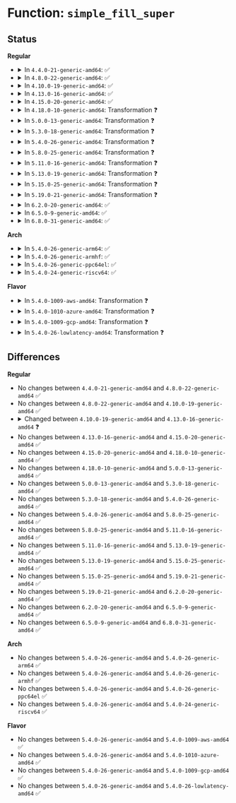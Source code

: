 # Function: <code>simple_fill_super</code>

## Status
<b>Regular</b>
<ul>
<li>
<details>
<summary>In <code>4.4.0-21-generic-amd64</code>: ✅</summary>

```c
int simple_fill_super(struct super_block * s, long unsigned int magic, struct tree_descr * files)
```

```json
{
  "name": "simple_fill_super",
  "collision_type": "Unique Global",
  "inline_type": "No",
  "funcs": [
    {
      "addr": 18446744071581154944,
      "name": "simple_fill_super",
      "external": true,
      "loc": "fs/libfs.c:472",
      "file": "fs/libfs.c",
      "inline": "seen, unknown",
      "caller_inline": [],
      "caller_func": [
        "security/inode.c:fill_super",
        "security/selinux/selinuxfs.c:sel_fill_super",
        "security/smack/smackfs.c:smk_fill_super"
      ]
    }
  ],
  "symbols": [
    {
      "addr": 18446744071581154944,
      "name": "simple_fill_super",
      "section": ".text",
      "bind": "STB_GLOBAL",
      "size": 490
    }
  ]
}
```
</details>
</li>
<li>
<details>
<summary>In <code>4.8.0-22-generic-amd64</code>: ✅</summary>

```c
int simple_fill_super(struct super_block * s, long unsigned int magic, struct tree_descr * files)
```

```json
{
  "name": "simple_fill_super",
  "collision_type": "Unique Global",
  "inline_type": "No",
  "funcs": [
    {
      "addr": 18446744071581320368,
      "name": "simple_fill_super",
      "external": true,
      "loc": "fs/libfs.c:500",
      "file": "fs/libfs.c",
      "inline": "seen, unknown",
      "caller_inline": [],
      "caller_func": [
        "security/inode.c:fill_super",
        "security/selinux/selinuxfs.c:sel_fill_super",
        "security/smack/smackfs.c:smk_fill_super"
      ]
    }
  ],
  "symbols": [
    {
      "addr": 18446744071581320368,
      "name": "simple_fill_super",
      "section": ".text",
      "bind": "STB_GLOBAL",
      "size": 482
    }
  ]
}
```
</details>
</li>
<li>
<details>
<summary>In <code>4.10.0-19-generic-amd64</code>: ✅</summary>

```c
int simple_fill_super(struct super_block * s, long unsigned int magic, struct tree_descr * files)
```

```json
{
  "name": "simple_fill_super",
  "collision_type": "Unique Global",
  "inline_type": "No",
  "funcs": [
    {
      "addr": 18446744071581399584,
      "name": "simple_fill_super",
      "external": true,
      "loc": "fs/libfs.c:508",
      "file": "fs/libfs.c",
      "inline": "seen, unknown",
      "caller_inline": [],
      "caller_func": [
        "kernel/bpf/inode.c:bpf_fill_super",
        "security/inode.c:fill_super",
        "security/selinux/selinuxfs.c:sel_fill_super",
        "security/smack/smackfs.c:smk_fill_super"
      ]
    }
  ],
  "symbols": [
    {
      "addr": 18446744071581399584,
      "name": "simple_fill_super",
      "section": ".text",
      "bind": "STB_GLOBAL",
      "size": 461
    }
  ]
}
```
</details>
</li>
<li>
<details>
<summary>In <code>4.13.0-16-generic-amd64</code>: ✅</summary>

```c
int simple_fill_super(struct super_block * s, long unsigned int magic, const struct tree_descr * files)
```

```json
{
  "name": "simple_fill_super",
  "collision_type": "Unique Global",
  "inline_type": "No",
  "funcs": [
    {
      "addr": 18446744071581454976,
      "name": "simple_fill_super",
      "external": true,
      "loc": "fs/libfs.c:509",
      "file": "fs/libfs.c",
      "inline": "seen, unknown",
      "caller_inline": [],
      "caller_func": [
        "kernel/bpf/inode.c:bpf_fill_super",
        "security/inode.c:fill_super",
        "security/selinux/selinuxfs.c:sel_fill_super",
        "security/smack/smackfs.c:smk_fill_super",
        "security/apparmor/apparmorfs.c:fill_super"
      ]
    }
  ],
  "symbols": [
    {
      "addr": 18446744071581454976,
      "name": "simple_fill_super",
      "section": ".text",
      "bind": "STB_GLOBAL",
      "size": 466
    }
  ]
}
```
</details>
</li>
<li>
<details>
<summary>In <code>4.15.0-20-generic-amd64</code>: ✅</summary>

```c
int simple_fill_super(struct super_block * s, long unsigned int magic, const struct tree_descr * files)
```

```json
{
  "name": "simple_fill_super",
  "collision_type": "Unique Global",
  "inline_type": "No",
  "funcs": [
    {
      "addr": 18446744071581596928,
      "name": "simple_fill_super",
      "external": true,
      "loc": "fs/libfs.c:509",
      "file": "fs/libfs.c",
      "inline": "seen, unknown",
      "caller_inline": [],
      "caller_func": [
        "kernel/bpf/inode.c:bpf_fill_super",
        "security/inode.c:fill_super",
        "security/selinux/selinuxfs.c:sel_fill_super",
        "security/smack/smackfs.c:smk_fill_super",
        "security/apparmor/apparmorfs.c:fill_super"
      ]
    }
  ],
  "symbols": [
    {
      "addr": 18446744071581596928,
      "name": "simple_fill_super",
      "section": ".text",
      "bind": "STB_GLOBAL",
      "size": 466
    }
  ]
}
```
</details>
</li>
<li>
<details>
<summary>In <code>4.18.0-10-generic-amd64</code>: Transformation ❓</summary>

```c
int simple_fill_super(struct super_block * s, long unsigned int magic, const struct tree_descr * files)
```

```json
{
  "name": "simple_fill_super",
  "collision_type": "Unique Global",
  "inline_type": "No",
  "funcs": [
    {
      "addr": 0,
      "name": "simple_fill_super",
      "external": true,
      "loc": "fs/libfs.c:509",
      "file": "fs/libfs.c",
      "inline": "seen, unknown",
      "caller_inline": [],
      "caller_func": [
        "kernel/bpf/inode.c:bpf_fill_super",
        "security/inode.c:fill_super",
        "security/selinux/selinuxfs.c:sel_fill_super",
        "security/smack/smackfs.c:smk_fill_super",
        "security/apparmor/apparmorfs.c:fill_super"
      ]
    }
  ],
  "symbols": [
    {
      "addr": 18446744071581760135,
      "name": "simple_fill_super.cold.18",
      "section": ".text",
      "bind": "STB_LOCAL",
      "size": 34
    },
    {
      "addr": 18446744071581754848,
      "name": "simple_fill_super",
      "section": ".text",
      "bind": "STB_GLOBAL",
      "size": 423
    }
  ]
}
```
</details>
</li>
<li>
<details>
<summary>In <code>5.0.0-13-generic-amd64</code>: Transformation ❓</summary>

```c
int simple_fill_super(struct super_block * s, long unsigned int magic, const struct tree_descr * files)
```

```json
{
  "name": "simple_fill_super",
  "collision_type": "Unique Global",
  "inline_type": "No",
  "funcs": [
    {
      "addr": 0,
      "name": "simple_fill_super",
      "external": true,
      "loc": "fs/libfs.c:509",
      "file": "fs/libfs.c",
      "inline": "seen, unknown",
      "caller_inline": [],
      "caller_func": [
        "kernel/bpf/inode.c:bpf_fill_super",
        "security/inode.c:fill_super",
        "security/selinux/selinuxfs.c:sel_fill_super",
        "security/smack/smackfs.c:smk_fill_super",
        "security/apparmor/apparmorfs.c:fill_super"
      ]
    }
  ],
  "symbols": [
    {
      "addr": 18446744071581846663,
      "name": "simple_fill_super.cold.18",
      "section": ".text",
      "bind": "STB_LOCAL",
      "size": 34
    },
    {
      "addr": 18446744071581841376,
      "name": "simple_fill_super",
      "section": ".text",
      "bind": "STB_GLOBAL",
      "size": 423
    }
  ]
}
```
</details>
</li>
<li>
<details>
<summary>In <code>5.3.0-18-generic-amd64</code>: Transformation ❓</summary>

```c
int simple_fill_super(struct super_block * s, long unsigned int magic, const struct tree_descr * files)
```

```json
{
  "name": "simple_fill_super",
  "collision_type": "Unique Global",
  "inline_type": "No",
  "funcs": [
    {
      "addr": 0,
      "name": "simple_fill_super",
      "external": true,
      "loc": "fs/libfs.c:528",
      "file": "fs/libfs.c",
      "inline": "seen, unknown",
      "caller_inline": [],
      "caller_func": [
        "kernel/bpf/inode.c:bpf_fill_super",
        "security/inode.c:securityfs_fill_super",
        "security/selinux/selinuxfs.c:sel_fill_super",
        "security/smack/smackfs.c:smk_fill_super",
        "security/apparmor/apparmorfs.c:apparmorfs_fill_super"
      ]
    }
  ],
  "symbols": [
    {
      "addr": 18446744071581971271,
      "name": "simple_fill_super.cold",
      "section": ".text",
      "bind": "STB_LOCAL",
      "size": 34
    },
    {
      "addr": 18446744071581965936,
      "name": "simple_fill_super",
      "section": ".text",
      "bind": "STB_GLOBAL",
      "size": 423
    }
  ]
}
```
</details>
</li>
<li>
<details>
<summary>In <code>5.4.0-26-generic-amd64</code>: Transformation ❓</summary>

```c
int simple_fill_super(struct super_block * s, long unsigned int magic, const struct tree_descr * files)
```

```json
{
  "name": "simple_fill_super",
  "collision_type": "Unique Global",
  "inline_type": "No",
  "funcs": [
    {
      "addr": 0,
      "name": "simple_fill_super",
      "external": true,
      "loc": "fs/libfs.c:533",
      "file": "fs/libfs.c",
      "inline": "seen, unknown",
      "caller_inline": [],
      "caller_func": [
        "kernel/bpf/inode.c:bpf_fill_super",
        "security/inode.c:securityfs_fill_super",
        "security/selinux/selinuxfs.c:sel_fill_super",
        "security/smack/smackfs.c:smk_fill_super",
        "security/apparmor/apparmorfs.c:apparmorfs_fill_super"
      ]
    }
  ],
  "symbols": [
    {
      "addr": 18446744071582044519,
      "name": "simple_fill_super.cold",
      "section": ".text",
      "bind": "STB_LOCAL",
      "size": 34
    },
    {
      "addr": 18446744071582038688,
      "name": "simple_fill_super",
      "section": ".text",
      "bind": "STB_GLOBAL",
      "size": 423
    }
  ]
}
```
</details>
</li>
<li>
<details>
<summary>In <code>5.8.0-25-generic-amd64</code>: Transformation ❓</summary>

```c
int simple_fill_super(struct super_block * s, long unsigned int magic, const struct tree_descr * files)
```

```json
{
  "name": "simple_fill_super",
  "collision_type": "Unique Global",
  "inline_type": "No",
  "funcs": [
    {
      "addr": 0,
      "name": "simple_fill_super",
      "external": true,
      "loc": "fs/libfs.c:602",
      "file": "fs/libfs.c",
      "inline": "seen, unknown",
      "caller_inline": [],
      "caller_func": [
        "kernel/bpf/inode.c:bpf_fill_super",
        "fs/debugfs/inode.c:debug_fill_super",
        "fs/tracefs/inode.c:trace_fill_super",
        "security/inode.c:securityfs_fill_super",
        "security/selinux/selinuxfs.c:sel_fill_super",
        "security/smack/smackfs.c:smk_fill_super",
        "security/apparmor/apparmorfs.c:apparmorfs_fill_super"
      ]
    }
  ],
  "symbols": [
    {
      "addr": 18446744071582280839,
      "name": "simple_fill_super.cold",
      "section": ".text",
      "bind": "STB_LOCAL",
      "size": 34
    },
    {
      "addr": 18446744071582274032,
      "name": "simple_fill_super",
      "section": ".text",
      "bind": "STB_GLOBAL",
      "size": 423
    }
  ]
}
```
</details>
</li>
<li>
<details>
<summary>In <code>5.11.0-16-generic-amd64</code>: Transformation ❓</summary>

```c
int simple_fill_super(struct super_block * s, long unsigned int magic, const struct tree_descr * files)
```

```json
{
  "name": "simple_fill_super",
  "collision_type": "Unique Global",
  "inline_type": "No",
  "funcs": [
    {
      "addr": 0,
      "name": "simple_fill_super",
      "external": true,
      "loc": "fs/libfs.c:604",
      "file": "fs/libfs.c",
      "inline": "seen, unknown",
      "caller_inline": [],
      "caller_func": [
        "kernel/bpf/inode.c:bpf_fill_super",
        "fs/debugfs/inode.c:debug_fill_super",
        "fs/tracefs/inode.c:trace_fill_super",
        "security/inode.c:securityfs_fill_super",
        "security/selinux/selinuxfs.c:sel_fill_super",
        "security/smack/smackfs.c:smk_fill_super",
        "security/apparmor/apparmorfs.c:apparmorfs_fill_super"
      ]
    }
  ],
  "symbols": [
    {
      "addr": 18446744071591340048,
      "name": "simple_fill_super.cold",
      "section": ".text",
      "bind": "STB_LOCAL",
      "size": 34
    },
    {
      "addr": 18446744071582324032,
      "name": "simple_fill_super",
      "section": ".text",
      "bind": "STB_GLOBAL",
      "size": 423
    }
  ]
}
```
</details>
</li>
<li>
<details>
<summary>In <code>5.13.0-19-generic-amd64</code>: Transformation ❓</summary>

```c
int simple_fill_super(struct super_block * s, long unsigned int magic, const struct tree_descr * files)
```

```json
{
  "name": "simple_fill_super",
  "collision_type": "Unique Global",
  "inline_type": "No",
  "funcs": [
    {
      "addr": 0,
      "name": "simple_fill_super",
      "external": true,
      "loc": "fs/libfs.c:607",
      "file": "fs/libfs.c",
      "inline": "seen, unknown",
      "caller_inline": [],
      "caller_func": [
        "kernel/bpf/inode.c:bpf_fill_super",
        "fs/debugfs/inode.c:debug_fill_super",
        "fs/tracefs/inode.c:trace_fill_super",
        "security/inode.c:securityfs_fill_super",
        "security/selinux/selinuxfs.c:sel_fill_super",
        "security/smack/smackfs.c:smk_fill_super",
        "security/apparmor/apparmorfs.c:apparmorfs_fill_super"
      ]
    }
  ],
  "symbols": [
    {
      "addr": 18446744071591282799,
      "name": "simple_fill_super.cold",
      "section": ".text",
      "bind": "STB_LOCAL",
      "size": 34
    },
    {
      "addr": 18446744071582351968,
      "name": "simple_fill_super",
      "section": ".text",
      "bind": "STB_GLOBAL",
      "size": 423
    }
  ]
}
```
</details>
</li>
<li>
<details>
<summary>In <code>5.15.0-25-generic-amd64</code>: Transformation ❓</summary>

```c
int simple_fill_super(struct super_block * s, long unsigned int magic, const struct tree_descr * files)
```

```json
{
  "name": "simple_fill_super",
  "collision_type": "Unique Global",
  "inline_type": "No",
  "funcs": [
    {
      "addr": 0,
      "name": "simple_fill_super",
      "external": true,
      "loc": "fs/libfs.c:616",
      "file": "fs/libfs.c",
      "inline": "seen, unknown",
      "caller_inline": [],
      "caller_func": [
        "kernel/bpf/inode.c:bpf_fill_super",
        "fs/debugfs/inode.c:debug_fill_super",
        "fs/tracefs/inode.c:trace_fill_super",
        "security/inode.c:securityfs_fill_super",
        "security/selinux/selinuxfs.c:sel_fill_super",
        "security/smack/smackfs.c:smk_fill_super",
        "security/apparmor/apparmorfs.c:apparmorfs_fill_super"
      ]
    }
  ],
  "symbols": [
    {
      "addr": 18446744071592231052,
      "name": "simple_fill_super.cold",
      "section": ".text",
      "bind": "STB_LOCAL",
      "size": 34
    },
    {
      "addr": 18446744071582672608,
      "name": "simple_fill_super",
      "section": ".text",
      "bind": "STB_GLOBAL",
      "size": 423
    }
  ]
}
```
</details>
</li>
<li>
<details>
<summary>In <code>5.19.0-21-generic-amd64</code>: Transformation ❓</summary>

```c
int simple_fill_super(struct super_block * s, long unsigned int magic, const struct tree_descr * files)
```

```json
{
  "name": "simple_fill_super",
  "collision_type": "Unique Global",
  "inline_type": "No",
  "funcs": [
    {
      "addr": 0,
      "name": "simple_fill_super",
      "external": true,
      "loc": "fs/libfs.c:643",
      "file": "fs/libfs.c",
      "inline": "seen, unknown",
      "caller_inline": [],
      "caller_func": [
        "kernel/bpf/inode.c:bpf_fill_super",
        "fs/debugfs/inode.c:debug_fill_super",
        "fs/tracefs/inode.c:trace_fill_super",
        "security/inode.c:securityfs_fill_super",
        "security/selinux/selinuxfs.c:sel_fill_super",
        "security/smack/smackfs.c:smk_fill_super",
        "security/apparmor/apparmorfs.c:apparmorfs_fill_super"
      ]
    }
  ],
  "symbols": [
    {
      "addr": 18446744071594010993,
      "name": "simple_fill_super.cold",
      "section": ".text",
      "bind": "STB_LOCAL",
      "size": 38
    },
    {
      "addr": 18446744071583215392,
      "name": "simple_fill_super",
      "section": ".text",
      "bind": "STB_GLOBAL",
      "size": 445
    }
  ]
}
```
</details>
</li>
<li>
<details>
<summary>In <code>6.2.0-20-generic-amd64</code>: ✅</summary>

```c
int simple_fill_super(struct super_block * s, long unsigned int magic, const struct tree_descr * files)
```

```json
{
  "name": "simple_fill_super",
  "collision_type": "Unique Global",
  "inline_type": "No",
  "funcs": [
    {
      "addr": 18446744071583793328,
      "name": "simple_fill_super",
      "external": true,
      "loc": "fs/libfs.c:644",
      "file": "fs/libfs.c",
      "inline": "seen, unknown",
      "caller_inline": [],
      "caller_func": [
        "kernel/bpf/inode.c:bpf_fill_super",
        "fs/debugfs/inode.c:debug_fill_super",
        "fs/tracefs/inode.c:trace_fill_super",
        "security/inode.c:securityfs_fill_super",
        "security/selinux/selinuxfs.c:sel_fill_super",
        "security/smack/smackfs.c:smk_fill_super",
        "security/apparmor/apparmorfs.c:apparmorfs_fill_super"
      ]
    }
  ],
  "symbols": [
    {
      "addr": 18446744071583793328,
      "name": "simple_fill_super",
      "section": ".text",
      "bind": "STB_GLOBAL",
      "size": 481
    }
  ]
}
```
</details>
</li>
<li>
<details>
<summary>In <code>6.5.0-9-generic-amd64</code>: ✅</summary>

```c
int simple_fill_super(struct super_block * s, long unsigned int magic, const struct tree_descr * files)
```

```json
{
  "name": "simple_fill_super",
  "collision_type": "Unique Global",
  "inline_type": "No",
  "funcs": [
    {
      "addr": 18446744071584010944,
      "name": "simple_fill_super",
      "external": true,
      "loc": "fs/libfs.c:639",
      "file": "fs/libfs.c",
      "inline": "seen, unknown",
      "caller_inline": [],
      "caller_func": [
        "kernel/bpf/inode.c:bpf_fill_super",
        "fs/debugfs/inode.c:debug_fill_super",
        "fs/tracefs/inode.c:trace_fill_super",
        "security/inode.c:securityfs_fill_super",
        "security/selinux/selinuxfs.c:sel_fill_super",
        "security/smack/smackfs.c:smk_fill_super",
        "security/apparmor/apparmorfs.c:apparmorfs_fill_super"
      ]
    }
  ],
  "symbols": [
    {
      "addr": 18446744071584010944,
      "name": "simple_fill_super",
      "section": ".text",
      "bind": "STB_GLOBAL",
      "size": 481
    }
  ]
}
```
</details>
</li>
<li>
<details>
<summary>In <code>6.8.0-31-generic-amd64</code>: ✅</summary>

```c
int simple_fill_super(struct super_block * s, long unsigned int magic, const struct tree_descr * files)
```

```json
{
  "name": "simple_fill_super",
  "collision_type": "Unique Global",
  "inline_type": "No",
  "funcs": [
    {
      "addr": 18446744071584232560,
      "name": "simple_fill_super",
      "external": true,
      "loc": "fs/libfs.c:916",
      "file": "fs/libfs.c",
      "inline": "seen, unknown",
      "caller_inline": [],
      "caller_func": [
        "kernel/bpf/inode.c:bpf_fill_super",
        "fs/debugfs/inode.c:debug_fill_super",
        "fs/tracefs/inode.c:trace_fill_super",
        "security/inode.c:securityfs_fill_super",
        "security/selinux/selinuxfs.c:sel_fill_super",
        "security/smack/smackfs.c:smk_fill_super",
        "security/apparmor/apparmorfs.c:apparmorfs_fill_super"
      ]
    }
  ],
  "symbols": [
    {
      "addr": 18446744071584232560,
      "name": "simple_fill_super",
      "section": ".text",
      "bind": "STB_GLOBAL",
      "size": 405
    }
  ]
}
```
</details>
</li>
</ul>
<b>Arch</b>
<ul>
<li>
<details>
<summary>In <code>5.4.0-26-generic-arm64</code>: ✅</summary>

```c
int simple_fill_super(struct super_block * s, long unsigned int magic, const struct tree_descr * files)
```

```json
{
  "name": "simple_fill_super",
  "collision_type": "Unique Global",
  "inline_type": "No",
  "funcs": [
    {
      "addr": 18446603336493564144,
      "name": "simple_fill_super",
      "external": true,
      "loc": "fs/libfs.c:533",
      "file": "fs/libfs.c",
      "inline": "seen, unknown",
      "caller_inline": [],
      "caller_func": [
        "kernel/bpf/inode.c:bpf_fill_super",
        "security/inode.c:securityfs_fill_super",
        "security/selinux/selinuxfs.c:sel_fill_super",
        "security/smack/smackfs.c:smk_fill_super",
        "security/apparmor/apparmorfs.c:apparmorfs_fill_super"
      ]
    }
  ],
  "symbols": [
    {
      "addr": 18446603336493564144,
      "name": "simple_fill_super",
      "section": ".text",
      "bind": "STB_GLOBAL",
      "size": 460
    }
  ]
}
```
</details>
</li>
<li>
<details>
<summary>In <code>5.4.0-26-generic-armhf</code>: ✅</summary>

```c
int simple_fill_super(struct super_block * s, long unsigned int magic, const struct tree_descr * files)
```

```json
{
  "name": "simple_fill_super",
  "collision_type": "Unique Global",
  "inline_type": "No",
  "funcs": [
    {
      "addr": 3227112400,
      "name": "simple_fill_super",
      "external": true,
      "loc": "fs/libfs.c:533",
      "file": "fs/libfs.c",
      "inline": "seen, unknown",
      "caller_inline": [],
      "caller_func": [
        "kernel/bpf/inode.c:bpf_fill_super",
        "security/inode.c:securityfs_fill_super",
        "security/selinux/selinuxfs.c:sel_fill_super",
        "security/smack/smackfs.c:smk_fill_super",
        "security/apparmor/apparmorfs.c:apparmorfs_fill_super"
      ]
    }
  ],
  "symbols": [
    {
      "addr": 3227112400,
      "name": "simple_fill_super",
      "section": ".text",
      "bind": "STB_GLOBAL",
      "size": 520
    }
  ]
}
```
</details>
</li>
<li>
<details>
<summary>In <code>5.4.0-26-generic-ppc64el</code>: ✅</summary>

```c
int simple_fill_super(struct super_block * s, long unsigned int magic, const struct tree_descr * files)
```

```json
{
  "name": "simple_fill_super",
  "collision_type": "Unique Global",
  "inline_type": "No",
  "funcs": [
    {
      "addr": 13835058055287141216,
      "name": "simple_fill_super",
      "external": true,
      "loc": "fs/libfs.c:533",
      "file": "fs/libfs.c",
      "inline": "seen, unknown",
      "caller_inline": [],
      "caller_func": [
        "kernel/bpf/inode.c:bpf_fill_super",
        "security/inode.c:securityfs_fill_super",
        "security/selinux/selinuxfs.c:sel_fill_super",
        "security/smack/smackfs.c:smk_fill_super",
        "security/apparmor/apparmorfs.c:apparmorfs_fill_super"
      ]
    }
  ],
  "symbols": [
    {
      "addr": 13835058055287141216,
      "name": "simple_fill_super",
      "section": ".text",
      "bind": "STB_GLOBAL",
      "size": 644
    }
  ]
}
```
</details>
</li>
<li>
<details>
<summary>In <code>5.4.0-24-generic-riscv64</code>: ✅</summary>

```c
int simple_fill_super(struct super_block * s, long unsigned int magic, const struct tree_descr * files)
```

```json
{
  "name": "simple_fill_super",
  "collision_type": "Unique Global",
  "inline_type": "No",
  "funcs": [
    {
      "addr": 18446743936273221964,
      "name": "simple_fill_super",
      "external": true,
      "loc": "fs/libfs.c:533",
      "file": "fs/libfs.c",
      "inline": "seen, unknown",
      "caller_inline": [],
      "caller_func": [
        "kernel/bpf/inode.c:bpf_fill_super",
        "security/inode.c:securityfs_fill_super",
        "security/selinux/selinuxfs.c:sel_fill_super",
        "security/smack/smackfs.c:smk_fill_super",
        "security/apparmor/apparmorfs.c:apparmorfs_fill_super"
      ]
    }
  ],
  "symbols": [
    {
      "addr": 18446743936273221964,
      "name": "simple_fill_super",
      "section": ".text",
      "bind": "STB_GLOBAL",
      "size": 410
    }
  ]
}
```
</details>
</li>
</ul>
<b>Flavor</b>
<ul>
<li>
<details>
<summary>In <code>5.4.0-1009-aws-amd64</code>: Transformation ❓</summary>

```c
int simple_fill_super(struct super_block * s, long unsigned int magic, const struct tree_descr * files)
```

```json
{
  "name": "simple_fill_super",
  "collision_type": "Unique Global",
  "inline_type": "No",
  "funcs": [
    {
      "addr": 0,
      "name": "simple_fill_super",
      "external": true,
      "loc": "fs/libfs.c:533",
      "file": "fs/libfs.c",
      "inline": "seen, unknown",
      "caller_inline": [],
      "caller_func": [
        "kernel/bpf/inode.c:bpf_fill_super",
        "security/inode.c:securityfs_fill_super",
        "security/selinux/selinuxfs.c:sel_fill_super",
        "security/smack/smackfs.c:smk_fill_super",
        "security/apparmor/apparmorfs.c:apparmorfs_fill_super"
      ]
    }
  ],
  "symbols": [
    {
      "addr": 18446744071582013255,
      "name": "simple_fill_super.cold",
      "section": ".text",
      "bind": "STB_LOCAL",
      "size": 34
    },
    {
      "addr": 18446744071582007424,
      "name": "simple_fill_super",
      "section": ".text",
      "bind": "STB_GLOBAL",
      "size": 423
    }
  ]
}
```
</details>
</li>
<li>
<details>
<summary>In <code>5.4.0-1010-azure-amd64</code>: Transformation ❓</summary>

```c
int simple_fill_super(struct super_block * s, long unsigned int magic, const struct tree_descr * files)
```

```json
{
  "name": "simple_fill_super",
  "collision_type": "Unique Global",
  "inline_type": "No",
  "funcs": [
    {
      "addr": 0,
      "name": "simple_fill_super",
      "external": true,
      "loc": "fs/libfs.c:533",
      "file": "fs/libfs.c",
      "inline": "seen, unknown",
      "caller_inline": [],
      "caller_func": [
        "kernel/bpf/inode.c:bpf_fill_super",
        "security/inode.c:securityfs_fill_super",
        "security/selinux/selinuxfs.c:sel_fill_super",
        "security/smack/smackfs.c:smk_fill_super",
        "security/apparmor/apparmorfs.c:apparmorfs_fill_super"
      ]
    }
  ],
  "symbols": [
    {
      "addr": 18446744071581950823,
      "name": "simple_fill_super.cold",
      "section": ".text",
      "bind": "STB_LOCAL",
      "size": 34
    },
    {
      "addr": 18446744071581944992,
      "name": "simple_fill_super",
      "section": ".text",
      "bind": "STB_GLOBAL",
      "size": 423
    }
  ]
}
```
</details>
</li>
<li>
<details>
<summary>In <code>5.4.0-1009-gcp-amd64</code>: Transformation ❓</summary>

```c
int simple_fill_super(struct super_block * s, long unsigned int magic, const struct tree_descr * files)
```

```json
{
  "name": "simple_fill_super",
  "collision_type": "Unique Global",
  "inline_type": "No",
  "funcs": [
    {
      "addr": 0,
      "name": "simple_fill_super",
      "external": true,
      "loc": "fs/libfs.c:533",
      "file": "fs/libfs.c",
      "inline": "seen, unknown",
      "caller_inline": [],
      "caller_func": [
        "kernel/bpf/inode.c:bpf_fill_super",
        "security/inode.c:securityfs_fill_super",
        "security/selinux/selinuxfs.c:sel_fill_super",
        "security/smack/smackfs.c:smk_fill_super",
        "security/apparmor/apparmorfs.c:apparmorfs_fill_super"
      ]
    }
  ],
  "symbols": [
    {
      "addr": 18446744071582004535,
      "name": "simple_fill_super.cold",
      "section": ".text",
      "bind": "STB_LOCAL",
      "size": 34
    },
    {
      "addr": 18446744071581998704,
      "name": "simple_fill_super",
      "section": ".text",
      "bind": "STB_GLOBAL",
      "size": 423
    }
  ]
}
```
</details>
</li>
<li>
<details>
<summary>In <code>5.4.0-26-lowlatency-amd64</code>: Transformation ❓</summary>

```c
int simple_fill_super(struct super_block * s, long unsigned int magic, const struct tree_descr * files)
```

```json
{
  "name": "simple_fill_super",
  "collision_type": "Unique Global",
  "inline_type": "No",
  "funcs": [
    {
      "addr": 0,
      "name": "simple_fill_super",
      "external": true,
      "loc": "fs/libfs.c:533",
      "file": "fs/libfs.c",
      "inline": "seen, unknown",
      "caller_inline": [],
      "caller_func": [
        "kernel/bpf/inode.c:bpf_fill_super",
        "security/inode.c:securityfs_fill_super",
        "security/selinux/selinuxfs.c:sel_fill_super",
        "security/smack/smackfs.c:smk_fill_super",
        "security/apparmor/apparmorfs.c:apparmorfs_fill_super"
      ]
    }
  ],
  "symbols": [
    {
      "addr": 18446744071582075063,
      "name": "simple_fill_super.cold",
      "section": ".text",
      "bind": "STB_LOCAL",
      "size": 34
    },
    {
      "addr": 18446744071582069664,
      "name": "simple_fill_super",
      "section": ".text",
      "bind": "STB_GLOBAL",
      "size": 423
    }
  ]
}
```
</details>
</li>
</ul>

## Differences
<b>Regular</b>
<ul>
<li>
No changes between <code>4.4.0-21-generic-amd64</code> and <code>4.8.0-22-generic-amd64</code> ✅
</li>
<li>
No changes between <code>4.8.0-22-generic-amd64</code> and <code>4.10.0-19-generic-amd64</code> ✅
</li>
<li>
<details>
<summary>Changed between <code>4.10.0-19-generic-amd64</code> and <code>4.13.0-16-generic-amd64</code> ❓</summary>
<ul>
<li>
<b>Param type changed. </b>
<code>struct tree_descr * files</code> ➡️ <code>const struct tree_descr * files</code>
</li>
</ul>
</details>
</li>
<li>
No changes between <code>4.13.0-16-generic-amd64</code> and <code>4.15.0-20-generic-amd64</code> ✅
</li>
<li>
No changes between <code>4.15.0-20-generic-amd64</code> and <code>4.18.0-10-generic-amd64</code> ✅
</li>
<li>
No changes between <code>4.18.0-10-generic-amd64</code> and <code>5.0.0-13-generic-amd64</code> ✅
</li>
<li>
No changes between <code>5.0.0-13-generic-amd64</code> and <code>5.3.0-18-generic-amd64</code> ✅
</li>
<li>
No changes between <code>5.3.0-18-generic-amd64</code> and <code>5.4.0-26-generic-amd64</code> ✅
</li>
<li>
No changes between <code>5.4.0-26-generic-amd64</code> and <code>5.8.0-25-generic-amd64</code> ✅
</li>
<li>
No changes between <code>5.8.0-25-generic-amd64</code> and <code>5.11.0-16-generic-amd64</code> ✅
</li>
<li>
No changes between <code>5.11.0-16-generic-amd64</code> and <code>5.13.0-19-generic-amd64</code> ✅
</li>
<li>
No changes between <code>5.13.0-19-generic-amd64</code> and <code>5.15.0-25-generic-amd64</code> ✅
</li>
<li>
No changes between <code>5.15.0-25-generic-amd64</code> and <code>5.19.0-21-generic-amd64</code> ✅
</li>
<li>
No changes between <code>5.19.0-21-generic-amd64</code> and <code>6.2.0-20-generic-amd64</code> ✅
</li>
<li>
No changes between <code>6.2.0-20-generic-amd64</code> and <code>6.5.0-9-generic-amd64</code> ✅
</li>
<li>
No changes between <code>6.5.0-9-generic-amd64</code> and <code>6.8.0-31-generic-amd64</code> ✅
</li>
</ul>
<b>Arch</b>
<ul>
<li>
No changes between <code>5.4.0-26-generic-amd64</code> and <code>5.4.0-26-generic-arm64</code> ✅
</li>
<li>
No changes between <code>5.4.0-26-generic-amd64</code> and <code>5.4.0-26-generic-armhf</code> ✅
</li>
<li>
No changes between <code>5.4.0-26-generic-amd64</code> and <code>5.4.0-26-generic-ppc64el</code> ✅
</li>
<li>
No changes between <code>5.4.0-26-generic-amd64</code> and <code>5.4.0-24-generic-riscv64</code> ✅
</li>
</ul>
<b>Flavor</b>
<ul>
<li>
No changes between <code>5.4.0-26-generic-amd64</code> and <code>5.4.0-1009-aws-amd64</code> ✅
</li>
<li>
No changes between <code>5.4.0-26-generic-amd64</code> and <code>5.4.0-1010-azure-amd64</code> ✅
</li>
<li>
No changes between <code>5.4.0-26-generic-amd64</code> and <code>5.4.0-1009-gcp-amd64</code> ✅
</li>
<li>
No changes between <code>5.4.0-26-generic-amd64</code> and <code>5.4.0-26-lowlatency-amd64</code> ✅
</li>
</ul>
